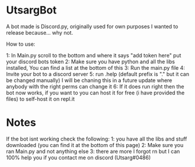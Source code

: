 # UtsargBot

A bot made is Discord.py, originally used for own purposes I wanted to release because...
why not.

How to use:

1: In Main.py scroll to the bottom and where it says "add token here" put your discord bots token
2: Make sure you have python and all the libs installed, You can find a list at the bottom of this
3: Run the main.py file
4: Invite your bot to a discord server
5: run .help (default prefix is "." but it can be changed manually) I will be chaning this in a future update where anybody with the right perms can change it
6: If it does run right then the bot now works, if you want to you can host it for free (i have provided the files) to self-host it on repl.it

# Notes

If the bot isnt working check the following:
1: you have all the libs and stuff downloaded (you can find it at the bottom of this page)
2: Make sure you ran Main.py and not anything else
3: there are more I forgot rn but I can 100% help you if you contact me on discord (Utsarg#0486)
